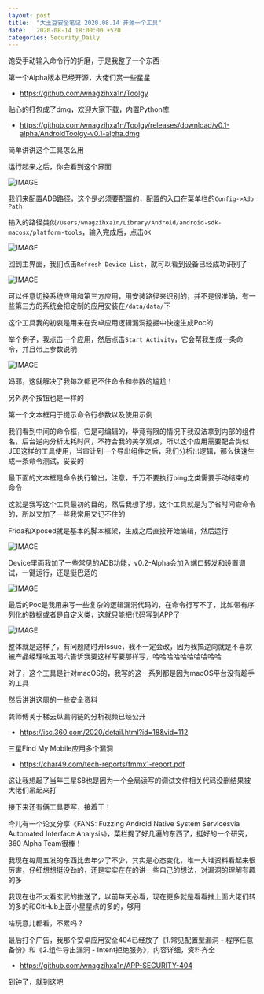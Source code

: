 ```yaml
---
layout: post
title:  "大土豆安全笔记 2020.08.14 开源一个工具"
date:   2020-08-14 18:00:00 +520
categories: Security_Daily
---
```


饱受手动输入命令行的折磨，于是我整了一个东西

第一个Alpha版本已经开源，大佬们赏一些星星
- https://github.com/wnagzihxa1n/Toolgy

贴心的打包成了dmg，欢迎大家下载，内置Python库
- https://github.com/wnagzihxa1n/Toolgy/releases/download/v0.1-alpha/AndroidToolgy-v0.1-alpha.dmg

简单讲讲这个工具怎么用

运行起来之后，你会看到这个界面

![IMAGE](/assets/resources/1EF60AA407F019C5D3D59420CFDD0BB2.jpg)

我们来配置ADB路径，这个是必须要配置的，配置的入口在菜单栏的`Config->Adb Path`

输入的路径类似`/Users/wnagzihxa1n/Library/Android/android-sdk-macosx/platform-tools`，输入完成后，点击`OK`

![IMAGE](/assets/resources/AEF4C60B1DF09C697AA593574876DC85.jpg)

回到主界面，我们点击`Refresh Device List`，就可以看到设备已经成功识别了

![IMAGE](/assets/resources/EB63B0E3D8C4F9E97F41BDDBB2E1A9CF.jpg)

可以任意切换系统应用和第三方应用，用安装路径来识别的，并不是很准确，有一些第三方的系统会把定制的应用安装在`/data/data/`下

这个工具我的初衷是用来在安卓应用逻辑漏洞挖掘中快速生成Poc的

举个例子，我点击一个应用，然后点击`Start Activity`，它会帮我生成一条命令，并且带上参数说明

![IMAGE](/assets/resources/F195C6965B1329713E36AC27D38233B1.jpg)

妈耶，这就解决了我每次都记不住命令和参数的尴尬！

另外两个按钮也是一样的

第一个文本框用于提示命令行参数以及使用示例

我们看到中间的命令框，它是可编辑的，毕竟有限的情况下我没法拿到内部的组件名，后台逆向分析太耗时间，不符合我的美学观点，所以这个应用需要配合类似JEB这样的工具使用，当审计到一个导出组件之后，我们分析出逻辑，那么快速生成一条命令测试，妥妥的

最下面的文本框是命令执行输出，注意，千万不要执行ping之类需要手动结束的命令

这就是我写这个工具最初的目的，然后我想了想，这个工具就是为了省时间查命令的，所以又加了一些我常用又记不住的

Frida和Xposed就是基本的脚本框架，生成之后直接开始编辑，然后运行

![IMAGE](/assets/resources/DCC37F79CB30FA139C7CDDB18C1443CE.jpg)

Device里面我加了一些常见的ADB功能，v0.2-Alpha会加入端口转发和设置调试，一键运行，还是挺巴适的

![IMAGE](/assets/resources/F64596C0BD8ADF209F04E6558DFFC22C.jpg)

最后的Poc是我用来写一些复杂的逻辑漏洞代码的，在命令行写不了，比如带有序列化的数据或者是自定义类，这就只能把代码写到APP了

![IMAGE](/assets/resources/B3C9916332E1D77BB0CB2E31631661CE.jpg)

整体就是这样了，有问题随时开Issue，我不一定会改，因为我搞逆向就是不喜欢被产品经理吆五喝六告诉我要这样写要那样写，哈哈哈哈哈哈哈哈哈哈

对了，这个工具是针对macOS的，我写的这一系列都是因为macOS平台没有趁手的工具

然后讲讲这周的一些安全资料

龚师傅关于梯云纵漏洞链的分析视频已经公开
- https://isc.360.com/2020/detail.html?id=18&vid=112

三星Find My Mobile应用多个漏洞
- https://char49.com/tech-reports/fmmx1-report.pdf

这让我想起了当年三星S8也是因为一个全局读写的调试文件相关代码没删结果被大佬们吊起来打

接下来还有俩工具要写，接着干！

今儿有一个论文分享《FANS: Fuzzing Android Native System Servicesvia Automated Interface Analysis》，菜栏提了好几遍的东西了，挺好的一个研究，360 Alpha Team很棒！

我现在每周五发的东西比去年少了不少，其实是心态变化，堆一大堆资料看起来很厉害，仔细想想挺没劲的，还是实实在在的讲一些自己的想法，对漏洞的理解有趣的多

我现在也不太看玄武的推送了，以前每天必看，现在更多就是看看推上面大佬们转的多的和GitHub上面小星星点的多的，够用

啥玩意儿都看，不累吗？

最后打个广告，我那个安卓应用安全404已经放了《1.常见配置型漏洞 - 程序任意备份》和《2.组件导出漏洞 - Intent拒绝服务》，内容详细，资料齐全
- https://github.com/wnagzihxa1n/APP-SECURITY-404

到钟了，就到这吧